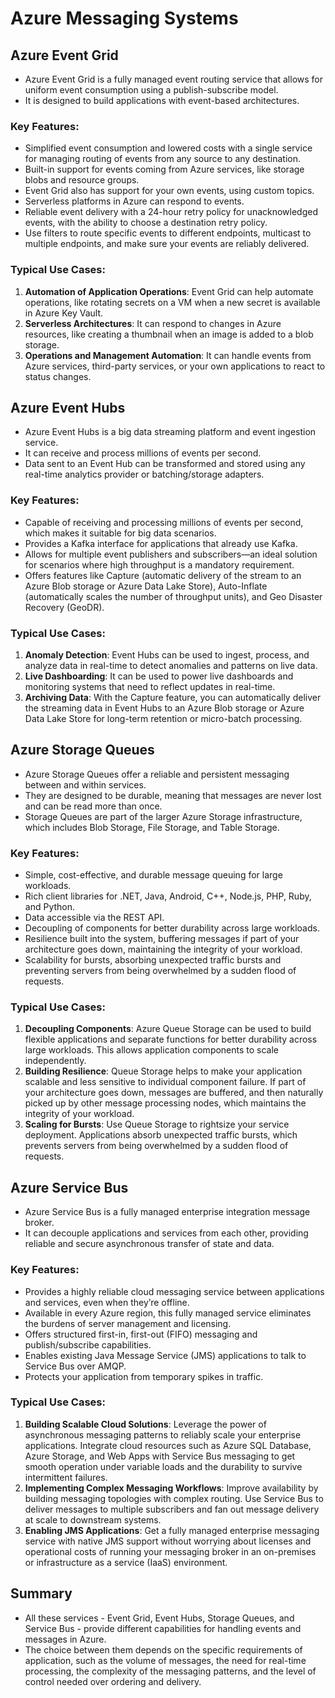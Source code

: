 # Azure Messaging Systems

## Azure Event Grid
* Azure Event Grid is a fully managed event routing service that allows for uniform event consumption using a publish-subscribe model.
* It is designed to build applications with event-based architectures.

### Key Features:
- Simplified event consumption and lowered costs with a single service for managing routing of events from any source to any destination.
- Built-in support for events coming from Azure services, like storage blobs and resource groups.
- Event Grid also has support for your own events, using custom topics.
- Serverless platforms in Azure can respond to events.
- Reliable event delivery with a 24-hour retry policy for unacknowledged events, with the ability to choose a destination retry policy.
- Use filters to route specific events to different endpoints, multicast to multiple endpoints, and make sure your events are reliably delivered.

### Typical Use Cases:
1. **Automation of Application Operations**: Event Grid can help automate operations, like rotating secrets on a VM when a new secret is available in Azure Key Vault.
2. **Serverless Architectures**: It can respond to changes in Azure resources, like creating a thumbnail when an image is added to a blob storage.
3. **Operations and Management Automation**: It can handle events from Azure services, third-party services, or your own applications to react to status changes.

## Azure Event Hubs
* Azure Event Hubs is a big data streaming platform and event ingestion service.
* It can receive and process millions of events per second.
* Data sent to an Event Hub can be transformed and stored using any real-time analytics provider or batching/storage adapters.

### Key Features:
- Capable of receiving and processing millions of events per second, which makes it suitable for big data scenarios.
- Provides a Kafka interface for applications that already use Kafka.
- Allows for multiple event publishers and subscribers—an ideal solution for scenarios where high throughput is a mandatory requirement.
- Offers features like Capture (automatic delivery of the stream to an Azure Blob storage or Azure Data Lake Store), Auto-Inflate (automatically scales the number of throughput units), and Geo Disaster Recovery (GeoDR).

### Typical Use Cases:
1. **Anomaly Detection**: Event Hubs can be used to ingest, process, and analyze data in real-time to detect anomalies and patterns on live data.
2. **Live Dashboarding**: It can be used to power live dashboards and monitoring systems that need to reflect updates in real-time.
3. **Archiving Data**: With the Capture feature, you can automatically deliver the streaming data in Event Hubs to an Azure Blob storage or Azure Data Lake Store for long-term retention or micro-batch processing.

## Azure Storage Queues
* Azure Storage Queues offer a reliable and persistent messaging between and within services.
* They are designed to be durable, meaning that messages are never lost and can be read more than once.
* Storage Queues are part of the larger Azure Storage infrastructure, which includes Blob Storage, File Storage, and Table Storage.

### Key Features:
- Simple, cost-effective, and durable message queuing for large workloads.
- Rich client libraries for .NET, Java, Android, C++, Node.js, PHP, Ruby, and Python.
- Data accessible via the REST API.
- Decoupling of components for better durability across large workloads.
- Resilience built into the system, buffering messages if part of your architecture goes down, maintaining the integrity of your workload.
- Scalability for bursts, absorbing unexpected traffic bursts and preventing servers from being overwhelmed by a sudden flood of requests.

### Typical Use Cases:
1. **Decoupling Components**: Azure Queue Storage can be used to build flexible applications and separate functions for better durability across large workloads. This allows application components to scale independently.
2. **Building Resilience**: Queue Storage helps to make your application scalable and less sensitive to individual component failure. If part of your architecture goes down, messages are buffered, and then naturally picked up by other message processing nodes, which maintains the integrity of your workload.
3. **Scaling for Bursts**: Use Queue Storage to rightsize your service deployment. Applications absorb unexpected traffic bursts, which prevents servers from being overwhelmed by a sudden flood of requests.

## Azure Service Bus
* Azure Service Bus is a fully managed enterprise integration message broker.
* It can decouple applications and services from each other, providing reliable and secure asynchronous transfer of state and data.

### Key Features:
- Provides a highly reliable cloud messaging service between applications and services, even when they’re offline.
- Available in every Azure region, this fully managed service eliminates the burdens of server management and licensing.
- Offers structured first-in, first-out (FIFO) messaging and publish/subscribe capabilities.
- Enables existing Java Message Service (JMS) applications to talk to Service Bus over AMQP.
- Protects your application from temporary spikes in traffic.

### Typical Use Cases:
1. **Building Scalable Cloud Solutions**: Leverage the power of asynchronous messaging patterns to reliably scale your enterprise applications. Integrate cloud resources such as Azure SQL Database, Azure Storage, and Web Apps with Service Bus messaging to get smooth operation under variable loads and the durability to survive intermittent failures.
2. **Implementing Complex Messaging Workflows**: Improve availability by building messaging topologies with complex routing. Use Service Bus to deliver messages to multiple subscribers and fan out message delivery at scale to downstream systems.
3. **Enabling JMS Applications**: Get a fully managed enterprise messaging service with native JMS support without worrying about licenses and operational costs of running your messaging broker in an on-premises or infrastructure as a service (IaaS) environment.

## Summary
* All these services - Event Grid, Event Hubs, Storage Queues, and Service Bus - provide different capabilities for handling events and messages in Azure.
* The choice between them depends on the specific requirements of application, such as the volume of messages, the need for real-time processing, the complexity of the messaging patterns, and the level of control needed over ordering and delivery.